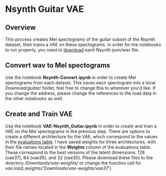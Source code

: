 # Nsynth Guitar VAE

## Overview
This process creates Mel spectograms of the guitar subset of the Nsynth dataset, then trains a VAE on these spectograms.
In order for the notebooks to run properly, you need to [download](https://magenta.tensorflow.org/datasets/nsynth#files) each Nsynth json/wav file.

## Convert wav to Mel spectograms
Use the notebook **Nsynth-Convert.ipynb** in order to create Mel spectograms from each dataset. 
This saves each spectogram into a local *Download/guitar/* folder, feel free to change this to wherever you'd like. 
If you change the address, please change the references to the load data in the other notebooks as well. 

## Create and Train VAE
Use the notebook **VAE-Nsynth_Guitar.ipynb** in order to create and trian a VAE on the Mel spectograms in the previous step. 
There are options to create a different architecture for the VAE, which correspond to the values in the [evaluations table](https://docs.google.com/spreadsheets/d/1qqgb4VIOz0YEg8GVdhi7kCllb62gEviTza2AdfUPOEA/edit?usp=sharing).
I have saved weights for three architectures, with their file names located in the **Weights** column of the evaluations table. 
These correspond to the best versions of the latent dimensions: 128 (vae37), 64 (vae35), and 32 (vae30). 
Please download these files to the directory */Downlaods/vae-weights/* or change the function call for *vae.load_weights('Downloads/vae-weights/vae37')*.
